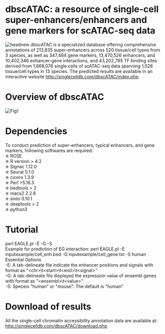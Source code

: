 # dbscATAC: a resource of single-cell super-enhancers/enhancers and gene markers for scATAC-seq data
![headnew](https://github.com/user-attachments/assets/a1ae902b-3291-4f3b-a069-0b04f8eeaf7a)
dbscATAC is a specialized database offering comprehensive annotations of 213,835 super-enhancers across 520 tissue/cell types from 3 species, as well as 347,484 gene markers, 13,470,526 enhancers, and 10,402,346 enhancer-gene interactions, and 43,202,785 TF binding sites derived from 1,668,076 single cells of scATAC-seq data spanning 1,028 tissue/cell types in 13 species. The predicted results are available in an interactive website http://singlecelldb.com/dbscATAC/index.php.

# Overview of dbscATAC
![Fig1](https://github.com/user-attachments/assets/184c25ed-988c-4671-9fdc-3a6be4d8c92b)<br />

# Dependencies
To conduct prediction of super-enhancers, typical enhancers, and gene markers, following softwares are required:<br />
✯ ROSE<br />
✯ R version > 4.2<br />
✯ Signac 1.12.0<br />
✯ Seurat 5.1.0<br />
✯ cicero 1.3.9<br />
✯ Perl >5.16.3<br />
✯ bedtools > 2<br />
✯ macs2 2.2.6<br />
✯ sinto 0.10.1<br />
✯ deeptools > 2<br />
✯ python3<br />

# Tutorial
perl EAGLE.pl -E <Enhancer> -G <Expression> -S <Species><br />
Example for prediction of EG interaction: perl EAGLE.pl -E inputexample/cell_enh.bed -G inputexample/cell_gene.txt -S human<br />
Essential Options<br />
-E: A tab-delineate file indicate the enhancer positions and signals with format as "\<chr\>\t\<start\>\t\<end\>\t\<signal\>"<br />
-G: A tab-delineate file displayed the expression value of ensembl genes with format as "\<ensembl\>\t\<value\>"<br />
-S: Speceis "human" or "mouse". The default is "human"<br />
  
# Download of results
All the single-cell chromatin accessibility annotation data are available at:<br />
http://singlecelldb.com/dbscATAC/download.php
